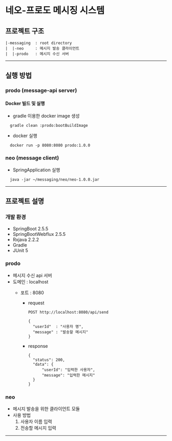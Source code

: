# 네오-프로도 메시징 시스템

## 프로젝트 구조
```shell
|-messaging  : root directory
|  |-neo     : 메시지 발송 클라이언트
|  |-prodo   : 메시지 수신 서버  
```

---

## 실행 방법
### prodo (message-api server)
#### Docker 빌드 및 실행
- gradle 이용한 docker image 생성
```shell
  gradle clean :prodo:bootBuildImage
```

- docker 실행
```shell
  docker run -p 8080:8080 prodo:1.0.0
```

### neo (message client)
- SpringApplication 실행
```shell
  java -jar ~/messaging/neo/neo-1.0.0.jar
```

---

## 프로젝트 설명
### 개발 환경
- SpringBoot 2.5.5
- SpringBootWebflux 2.5.5
- Rxjava 2.2.2
- Gradle
- JUnit 5

### prodo
- 메시지 수신 api 서버
- 도메인 : localhost
  - 포트 : 8080

    - request
      ```shell
      POST http://localhost:8080/api/send
    
      {
        "userId"  : "사용자 명",
        "message" : "발송할 메시지"
      }
      ```
    - response
      ```shell
      {
        "status": 200,
        "data": {
            "userId": "입력한 사용자",
            "message": "입력한 메시지"
        }
      }
      ```

### neo
- 메시지 발송을 위한 클라이언트 모듈
- 사용 방법
  1. 사용자 이름 입력
  2. 전송할 메시지 입력

---